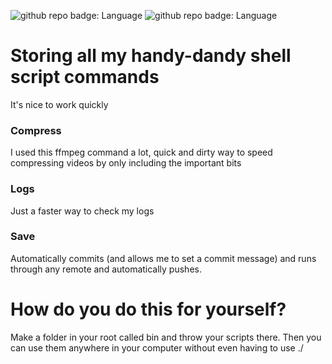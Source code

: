 ![github repo badge: Language](https://img.shields.io/badge/Language-Bash-181717?color=green)  ![github repo badge: Language](https://img.shields.io/badge/Language-Rust-181717?color=red) 
# Storing all my handy-dandy shell script commands

It's nice to work quickly

### Compress

I used this ffmpeg command a lot, quick and dirty way to speed compressing videos by only including the important bits

### Logs

Just a faster way to check my logs

### Save

Automatically commits (and allows me to set a commit message) and runs through any remote and automatically pushes.

# How do you do this for yourself?
Make a folder in your root called bin and throw your scripts there. Then you can use them anywhere in your computer without even having to use ./ 
